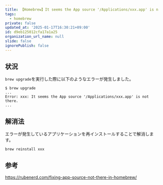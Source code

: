 ```yaml
---
title: 【Homebrew】It seems the App source '/Applications/xxx.app' is not there.エラー解消法
tags:
  - homebrew
private: false
updated_at: '2025-01-17T16:30:21+09:00'
id: d9eb125012cfa17a1a25
organization_url_name: null
slide: false
ignorePublish: false
---
```

## 状況

`brew upgrade`を実行した際に以下のようなエラーが発生しました。

```terminal
$ brew upgrade
...
Error: xxx: It seems the App source '/Applications/xxx.app' is not there.
...
```

## 解消法
エラーが発生しているアプリケーションを再インストールすることで解消します。

```terminal
brew reinstall xxx
```

## 参考

https://rubenerd.com/fixing-app-source-not-there-in-homebrew/
